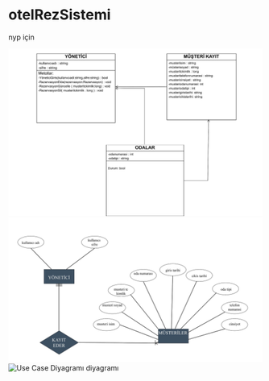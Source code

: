 # otelRezSistemi
 nyp için


![class diyagramı](Diyagramlar/ClassDiyagramı.JPG)
![ER Diyagramı diyagramı](Diyagramlar/ERDiyagramı.JPG)
![Use Case Diyagramı diyagramı](Diyagramlar/UseCaseDiyagramı.JPG)
